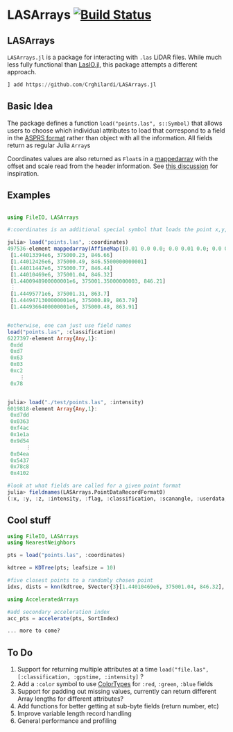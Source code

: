# LASArrays [![Build Status](https://github.com/crghilardi/LASArrays.jl/workflows/CI/badge.svg)](https://github.com/crghilardi/LASArrays.jl/actions)

## LASArrays

`LASArrays.jl` is a package for interacting with `.las` LiDAR files.
While much less fully functional than [LasIO.jl](https://github.com/visr/LasIO.jl), this package attempts a different approach.

```julia
] add https://github.com/Crghilardi/LASArrays.jl
```

## Basic Idea

The package defines a function `load("points.las", s::Symbol)` that allows users to choose which individual attributes to load that correspond to a field in the [ASPRS format](https://www.asprs.org/a/society/committees/standards/LAS_1_4_r13.pdf) rather than object with all the information. All fields return as regular Julia `Array`s

Coordinates values are also returned as `Float`s in a [mappedarray](https://github.com/JuliaArrays/MappedArrays.jl) with the offset and scale read from the header information. See [this discussion](https://github.com/visr/LasIO.jl/issues/34) for inspiration.


## Examples

```julia

using FileIO, LASArrays

#:coordinates is an additional special symbol that loads the point x,y,z values

julia> load("points.las", :coordinates)
497536-element mappedarray(AffineMap([0.01 0.0 0.0; 0.0 0.01 0.0; 0.0 0.0 0.01], [-0.0, -0.0, -0.0]), ::Array{Any,1}) with eltype Any:
 [1.44013394e6, 375000.23, 846.66]
 [1.44012426e6, 375000.49, 846.5500000000001]
 [1.44011447e6, 375000.77, 846.44]
 [1.44010469e6, 375001.04, 846.32]
 [1.4400948900000001e6, 375001.35000000003, 846.21]
 ⋮
 [1.44495771e6, 375001.31, 863.7]
 [1.4449471300000001e6, 375000.89, 863.79]
 [1.4449366400000001e6, 375000.48, 863.91]


#otherwise, one can just use field names
load("points.las", :classification)
6227397-element Array{Any,1}:
 0xdd
 0xd7
 0x63
 0x03
 0xc2
    ⋮
 0x78


julia> load("./test/points.las", :intensity)
6019818-element Array{Any,1}:
 0xd7dd
 0x0363
 0xf4ac
 0x1e1a
 0x9d54
      ⋮
 0x04ea
 0x5437
 0x78c8
 0x4102

#look at what fields are called for a given point format
julia> fieldnames(LASArrays.PointDataRecordFormat0)
(:x, :y, :z, :intensity, :flag, :classification, :scanangle, :userdata, :ptsrcid)

```

## Cool stuff

```julia
using FileIO, LASArrays
using NearestNeighbors

pts = load("points.las", :coordinates)

kdtree = KDTree(pts; leafsize = 10)

#five closest points to a randomly chosen point
idxs, dists = knn(kdtree, SVector{3}[1.44010469e6, 375001.04, 846.32], 5, true)

using AcceleratedArrays

#add secondary acceleration index
acc_pts = accelerate(pts, SortIndex)

... more to come?
```

## To Do
1. Support for returning multiple attributes at a time `load("file.las", [:classification, :gpstime, :intensity]` ?
2. Add a `:color` symbol to use [ColorTypes](https://github.com/JuliaGraphics/ColorTypes.jl) for `:red`, `:green`, `:blue` fields
3. Support for padding out missing values, currently can return different Array lengths for different attributes?
4. Add functions for better getting at sub-byte fields (return number, etc)
5. Improve variable length record handling
6. General performance and profiling
